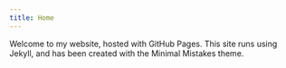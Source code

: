 ```yaml
---
title: Home
---
```


Welcome to my website, hosted with GitHub Pages. This site runs using Jekyll, and has been created with the Minimal Mistakes theme.

